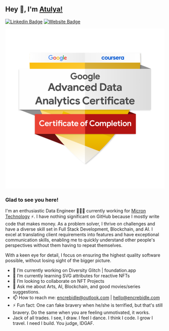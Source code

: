 
## Hey 👋, I'm [Atulya!](https://github.com/encrebidle/)

[![Linkedin Badge](https://img.shields.io/badge/LinkedIn-0077B5?style=for-the-badge&logo=linkedin&logoColor=white)](https://www.linkedin.com/in/encrebidle/)
[![Website Badge](https://img.shields.io/badge/website-000000?style=for-the-badge&logo=About.me&logoColor=white)](https://encrebidle.com)

[![Website Badge](https://github.com/encrebidle/encrebidle-certificate-showcase/blob/main/Certificates/google-advanced-data-analytics-certificate.png)](https://www.credly.com/badges/270556b4-0a70-42a3-bc29-573cabe58439/public_url)

### Glad to see you here! &nbsp; 

I'm an enthusiastic Data Engineer 👨🏻‍💻 currently working for [Micron Technology](https://micron.com) ⚡. I have nothing significant on GitHub because I mostly write code that makes money. As a problem solver, I thrive on challenges and have a diverse skill set in Full Stack Development, Blockchain, and AI. I excel at translating client requirements into features and have exceptional communication skills, enabling me to quickly understand other people's perspectives without them having to repeat themselves.

With a keen eye for detail, I focus on ensuring the highest quality software possible, without losing sight of the bigger picture.

- 🔭 I’m currently working on Diversity Glitch | foundation.app
- 🌱 I’m currently learning SVG attributes for reactive NFTs
- 👯 I’m looking to collaborate on NFT Projects
- 💬 Ask me about Arts, AI, Blockchain, and good movies/series suggestions.
- 📫 How to reach me: encrebidle@outlook.com | hello@encrebidle.com
- ⚡ Fun fact: One can fake bravery when he/she is terrified, but that's still bravery. Do the same when you are feeling unmotivated, it works.
- Jack of all trades.  I see, I draw. I feel I dance. I think I code. I grow I travel. I need I build. You judge, IDGAF.


<!--

- 🔭 I’m currently working on ...
- 🌱 I’m currently learning ...
- 👯 I’m looking to collaborate on ...
- 🤔 I’m looking for help with ...
- 💬 Ask me about ...
- 📫 How to reach me: ...
- 😄 Pronouns: ...
- ⚡ Fun fact: ...
-->
